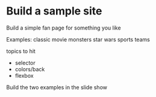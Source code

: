 # Build a sample site

Build a simple fan page for something you like

Examples:
classic movie monsters
star wars
sports teams

topics to hit

- selector
- colors/back
- flexbox

Build the two examples in the slide show
